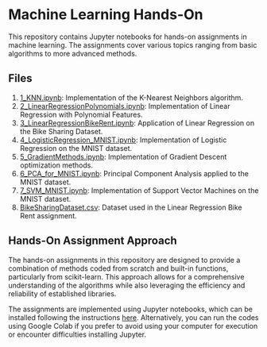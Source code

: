 # Machine Learning Hands-On 

This repository contains Jupyter notebooks for hands-on assignments in machine learning. The assignments cover various topics ranging from basic algorithms to more advanced methods.

## Files

1. [1_KNN.ipynb](1_KNN.ipynb): Implementation of the K-Nearest Neighbors algorithm.
2. [2_LinearRegressionPolynomials.ipynb](2_LinearRegressionPolynomials.ipynb): Implementation of Linear Regression with Polynomial Features.
3. [3_LinearRegressionBikeRent.ipynb](3_LinearRegressionBikeRent.ipynb): Application of Linear Regression on the Bike Sharing Dataset.
4. [4_LogisticRegression_MNIST.ipynb](4_LogisticRegression_MNIST.ipynb): Implementation of Logistic Regression on the MNIST dataset.
5. [5_GradientMethods.ipynb](5_GradientMethods.ipynb): Implementation of Gradient Descent optimization methods.
6. [6_PCA_for_MNIST.ipynb](6_PCA_for_MNIST.ipynb): Principal Component Analysis applied to the MNIST dataset.
7. [7_SVM_MNIST.ipynb](7_SVM_MNIST.ipynb): Implementation of Support Vector Machines on the MNIST dataset.
8. [BikeSharingDataset.csv](BikeSharingDataset.csv): Dataset used in the Linear Regression Bike Rent assignment.

## Hands-On Assignment Approach

The hands-on assignments in this repository are designed to provide a combination of methods coded from scratch and built-in functions, particularly from scikit-learn. This approach allows for a comprehensive understanding of the algorithms while also leveraging the efficiency and reliability of established libraries.

The assignments are implemented using Jupyter notebooks, which can be installed following the instructions [here](https://jupyter.org/install). Alternatively, you can run the codes using Google Colab if you prefer to avoid using your computer for execution or encounter difficulties installing Jupyter.
